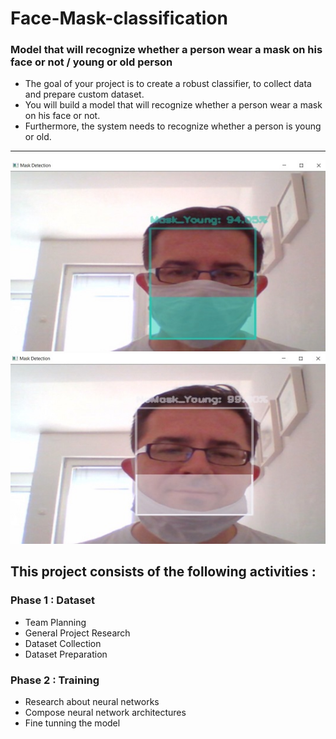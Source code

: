# Face-Mask-classification
### Model that will recognize whether a person wear a mask on his face or not / young or old person 
- The goal of your project is to create a robust classifier, to collect data and prepare custom dataset.  
- You will build a model that will recognize whether a person wear a mask on his face or not.  
- Furthermore, the system needs to recognize whether a person is young or old. 
_______________________________________________________________________________
![MaskYoung](MaskYoung.jpg)  
![NoMaskYoung](NoMaskYoung.jpg) 
## This project consists of the following activities :
### Phase 1 : Dataset
- Team Planning  
- General Project Research  
- Dataset Collection  
- Dataset Preparation  

### Phase 2 : Training
- Research about neural networks  
- Compose neural network architectures  
- Fine tunning the model 
